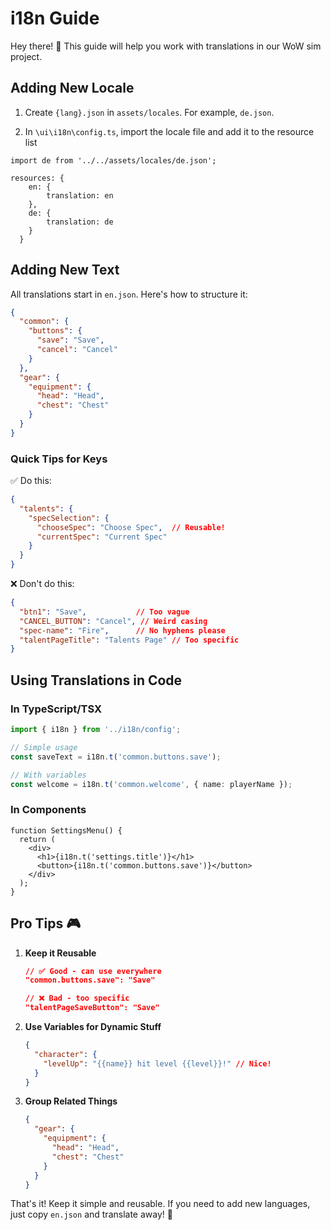 # i18n Guide

Hey there! 👋 This guide will help you work with translations in our WoW sim project.

## Adding New Locale

1. Create `{lang}.json` in `assets/locales`. For example, `de.json`.

2. In `\ui\i18n\config.ts`, import the locale file and add it to the resource list

```
import de from '../../assets/locales/de.json';

resources: {
    en: {
      	translation: en
    },
	de: {
		translation: de
	}
  }
```

## Adding New Text

All translations start in `en.json`. Here's how to structure it:

```json
{
  "common": {
    "buttons": {
      "save": "Save",
      "cancel": "Cancel"
    }
  },
  "gear": {
    "equipment": {
      "head": "Head",
      "chest": "Chest"
    }
  }
}
```

### Quick Tips for Keys

✅ Do this:
```json
{
  "talents": {
    "specSelection": {
      "chooseSpec": "Choose Spec",  // Reusable!
      "currentSpec": "Current Spec"
    }
  }
}
```

❌ Don't do this:
```json
{
  "btn1": "Save",           // Too vague
  "CANCEL_BUTTON": "Cancel", // Weird casing
  "spec-name": "Fire",      // No hyphens please
  "talentPageTitle": "Talents Page" // Too specific
}
```

## Using Translations in Code

### In TypeScript/TSX

```typescript
import { i18n } from '../i18n/config';

// Simple usage
const saveText = i18n.t('common.buttons.save');

// With variables
const welcome = i18n.t('common.welcome', { name: playerName });
```

### In Components

```tsx
function SettingsMenu() {
  return (
    <div>
      <h1>{i18n.t('settings.title')}</h1>
      <button>{i18n.t('common.buttons.save')}</button>
    </div>
  );
}
```

## Pro Tips 🎮

1. **Keep it Reusable**
   ```json
   // ✅ Good - can use everywhere
   "common.buttons.save": "Save"

   // ❌ Bad - too specific
   "talentPageSaveButton": "Save"
   ```

2. **Use Variables for Dynamic Stuff**
   ```json
   {
     "character": {
       "levelUp": "{{name}} hit level {{level}}!" // Nice!
     }
   }
   ```

3. **Group Related Things**
   ```json
   {
     "gear": {
       "equipment": {
         "head": "Head",
         "chest": "Chest"
       }
     }
   }
   ```

That's it! Keep it simple and reusable. If you need to add new languages, just copy `en.json` and translate away! 🚀
